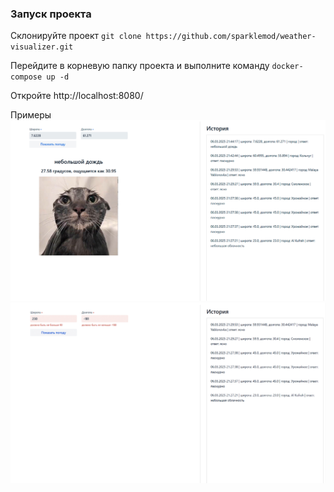 ### Запуск проекта
Склонируйте проект `git clone https://github.com/sparklemod/weather-visualizer.git`

Перейдите в корневую папку проекта и выполните команду `docker-compose up -d`

Откройте http://localhost:8080/

Примеры
![app example](src/main/resources/git/example-3.png)
![app example](src/main/resources/git/example-2.png)
